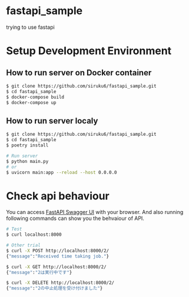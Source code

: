 # fastapi_sample
trying to use fastapi

# Setup Development Environment

## How to run server on Docker container

```bash
$ git clone https://github.com/siruku6/fastapi_sample.git
$ cd fastapi_sample
$ docker-compose build
$ docker-compose up
```

## How to run server localy

```bash
$ git clone https://github.com/siruku6/fastapi_sample.git
$ cd fastapi_sample
$ poetry install

# Run server
$ python main.py
# or
$ uvicorn main:app --reload --host 0.0.0.0
```

# Check api behaviour

You can access [FastAPI Swagger UI](http://localhost:8000/docs) with your browser.
And also running following commands can show you the behvaiour of API.

```bash
# Test
$ curl localhost:8000

# Other trial
$ curl -X POST http://localhost:8000/2/
{"message":"Received time taking job."}

$ curl -X GET http://localhost:8000/2/
{"message":"2は実行中です"}

$ curl -X DELETE http://localhost:8000/2/
{"message":"2の中止処理を受け付けました"}
```
